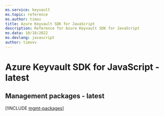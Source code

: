 ```yaml
---
ms.service: keyvault
ms.topic: reference
ms.author: timov
title: Azure Keyvault SDK for JavaScript
description: Reference for Azure Keyvault SDK for JavaScript
ms.data: 10/18/2022
ms.devlang: javascript
author: timovv
---
```

# Azure Keyvault SDK for JavaScript - latest

## Management packages - latest
[!INCLUDE [mgmt-packages](keyvault-mgmt-index.md)]